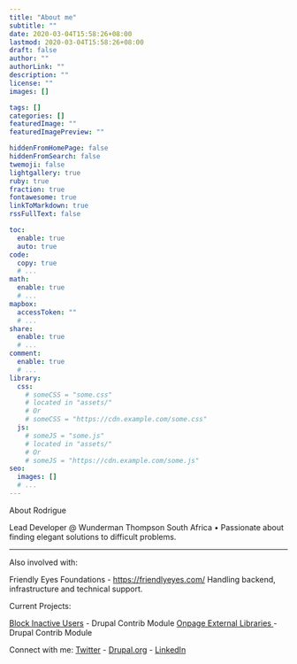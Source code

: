 ```yaml
---
title: "About me"
subtitle: ""
date: 2020-03-04T15:58:26+08:00
lastmod: 2020-03-04T15:58:26+08:00
draft: false
author: ""
authorLink: ""
description: ""
license: ""
images: []

tags: []
categories: []
featuredImage: ""
featuredImagePreview: ""

hiddenFromHomePage: false
hiddenFromSearch: false
twemoji: false
lightgallery: true
ruby: true
fraction: true
fontawesome: true
linkToMarkdown: true
rssFullText: false

toc:
  enable: true
  auto: true
code:
  copy: true
  # ...
math:
  enable: true
  # ...
mapbox:
  accessToken: ""
  # ...
share:
  enable: true
  # ...
comment:
  enable: true
  # ...
library:
  css:
    # someCSS = "some.css"
    # located in "assets/"
    # Or
    # someCSS = "https://cdn.example.com/some.css"
  js:
    # someJS = "some.js"
    # located in "assets/"
    # Or
    # someJS = "https://cdn.example.com/some.js"
seo:
  images: []
  # ...
---
```


About Rodrigue

Lead Developer @ Wunderman Thompson South Africa • 
Passionate about finding elegant solutions to difficult problems.

------

Also involved with: 

Friendly Eyes Foundations - https://friendlyeyes.com/
Handling backend, infrastructure and technical support.

Current Projects:

[Block Inactive Users](https://www.drupal.org/project/block_inactive_users) - Drupal Contrib Module
[Onpage External Libraries ](https://www.drupal.org/project/onpage_external_libraries) - Drupal Contrib Module

Connect with me: [Twitter](https://twitter.com/rawdreeg) - [Drupal.org](https://www.drupal.org/u/rawdreeg) - [LinkedIn](https://www.linkedin.com/in/rodriguetusse/)


